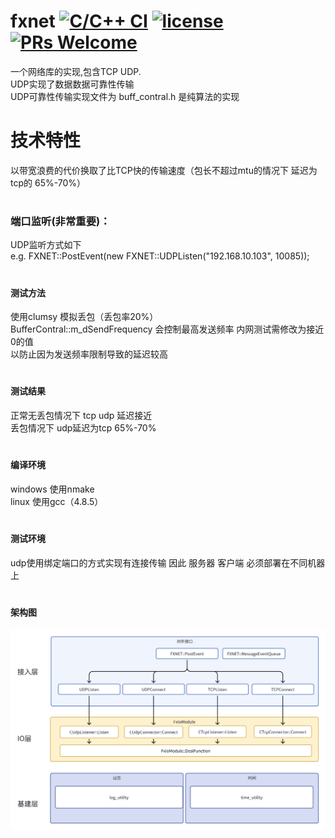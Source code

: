 fxnet
[![C/C++ CI](https://github.com/724789975/fxnet/actions/workflows/c-cpp.yml/badge.svg)](https://github.com/724789975/fxnet/actions/workflows/c-cpp.yml)
[![license](http://img.shields.io/badge/license-MIT-blue.svg)](https://github.com/724789975/fxnet/blob/master/LICENSE)
[![PRs Welcome](https://img.shields.io/badge/PRs-welcome-blue.svg)](https://github.com/724789975/fxnet/pulls)
=====================================================================
一个网络库的实现,包含TCP UDP.  
UDP实现了数据数据可靠性传输  
UDP可靠性传输实现文件为 buff_contral.h 是纯算法的实现
# 技术特性
以带宽浪费的代价换取了比TCP快的传输速度（包长不超过mtu的情况下 延迟为tcp的 65%-70%）
#
### 端口监听(非常重要)：
UDP监听方式如下  
e.g. FXNET::PostEvent(new FXNET::UDPListen("192.168.10.103", 10085));
#
#### 测试方法
使用clumsy 模拟丢包（丢包率20%）  
BufferContral::m_dSendFrequency 会控制最高发送频率 内网测试需修改为接近0的值  
以防止因为发送频率限制导致的延迟较高
#
#### 测试结果
正常无丢包情况下 tcp udp 延迟接近  
丢包情况下 udp延迟为tcp 65%-70%
#
#### 编译环境
windows 使用nmake  
linux 使用gcc（4.8.5）  
#
#### 测试环境
udp使用绑定端口的方式实现有连接传输 因此 服务器 客户端 必须部署在不同机器上

#
#### 架构图
![IO架构](io系统架构.png)
